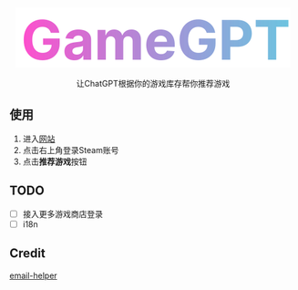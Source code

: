 <p align="center">
  <img src="./logo.svg">
</p>

<p align="center">
  让ChatGPT根据你的游戏库存帮你推荐游戏
</p>

## 使用
1. 进入[网站](https://gg.yuy1n.io)
2. 点击右上角登录Steam账号
3. 点击**推荐游戏**按钮

## TODO
- [ ] 接入更多游戏商店登录
- [ ] i18n

## Credit
[email-helper](https://github.com/shengxinjing/email-helper)
